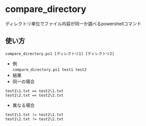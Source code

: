 # compare_directory
ディレクトリ単位でファイル内容が同一か調べるpowershellコマンド

## 使い方
`compare_directory.ps1 [ディレクトリ1] [ディレクトリ2]`

- 例  
`compare_directory.ps1 test1 test2`
- 結果  
- 同一の場合  
```
test1\1.txt == test2\1.txt
test1\2.txt == test2\2.txt
```
- 異なる場合  
```
test1\1.txt != test2\1.txt
test1\2.txt != test2\2.txt
```

